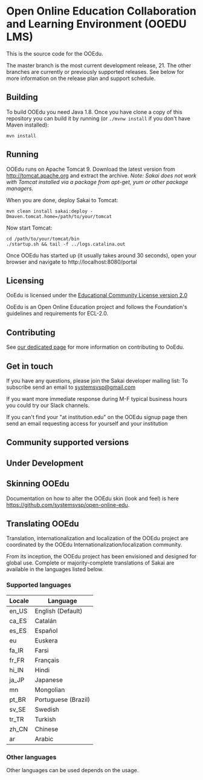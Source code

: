 # Open Online Education Collaboration and Learning Environment (OOEDU LMS)

This is the source code for the OOEdu.

The master branch is the most current development release, 21.
The other branches are currently or previously supported releases. See below for more information on the release plan and support schedule.

## Building

To build OOEdu you need Java 1.8. Once you have clone a copy of this repository you can
build it by running (or `./mvnw install` if you don't have Maven installed):
```
mvn install
```

## Running

OOEdu runs on Apache Tomcat 9. Download the latest version from http://tomcat.apache.org and extract the archive.
*Note: Sakai does not work with Tomcat installed via a package from apt-get, yum or other package managers.*

When you are done, deploy Sakai to Tomcat:
```
mvn clean install sakai:deploy -Dmaven.tomcat.home=/path/to/your/tomcat
```

Now start Tomcat:
```
cd /path/to/your/tomcat/bin
./startup.sh && tail -f ../logs.catalina.out
```

Once OOEdu has started up (it usually takes around 30 seconds), open your browser and navigate to http://localhost:8080/portal

## Licensing

OoEdu is licensed under the [Educational Community License version 2.0](http://opensource.org/licenses/ECL-2.0) 

OoEdu is an Open Online Education project and follows the Foundation's guidelines and requirements for ECL-2.0.

## Contributing

See [our dedicated page](CONTRIBUTING.md) for more information on contributing to OoEdu.

## Get in touch
If you have any questions, please join the Sakai developer mailing list: To subscribe send an email to systemsvsp@gmail.com

If you want more immediate response during M-F typical business hours you could try our Slack channels.

If you can't find your  "at institution.edu" on the OOEdu signup page then send an email requesting access for yourself and your institution 

## Community supported versions

## Under Development

## Skinning OOEdu
Documentation on how to alter the OOEdu skin (look and feel) is here https://github.com/systemsvsp/open-online-edu.

## Translating OOEdu

Translation, internationalization and localization of the OOEdu project are coordinated by the OOEdu Internationalization/localization community. 

From its inception, the OOEdu project has been envisioned and designed for global use. Complete or majority-complete translations of Sakai are available in the languages listed below. 

### Supported languages
| Locale | Language|
| ------ | ------ |
| en_US | English (Default) |
| ca_ES | Catalán |
| es_ES | Español |
| eu | Euskera |
| fa_IR | Farsi |
| fr_FR | Français |
| hi_IN | Hindi |
| ja_JP | Japanese |
| mn | Mongolian |
| pt_BR | Portuguese (Brazil) |
| sv_SE | Swedish |
| tr_TR | Turkish |
| zh_CN | Chinese |
| ar | Arabic |

### Other languages

Other languages can be used depends on the usage.
